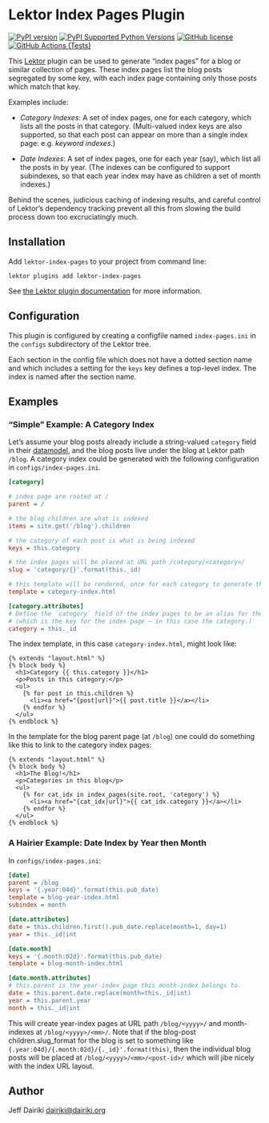 # Lektor Index Pages Plugin

[![PyPI version](https://img.shields.io/pypi/v/lektor-index-pages.svg)](https://pypi.org/project/lektor-index-pages/)
[![PyPI Supported Python Versions](https://img.shields.io/pypi/pyversions/lektor-index-pages.svg)](https://pypi.python.org/pypi/lektor-index-pages/)
[![GitHub license](https://img.shields.io/github/license/dairiki/lektor-index-pages)](https://github.com/dairiki/lektor-index-pages/blob/master/LICENSE)
[![GitHub Actions (Tests)](https://github.com/dairiki/lektor-index-pages/workflows/Tests/badge.svg)](https://github.com/dairiki/lektor-index-pages)


This [Lektor][] plugin can be used to generate “index pages” for a
blog or similar collection of pages.  These index pages list the blog posts
segregated by some key, with each index page containing only those posts
which match that key.

Examples include:

- *Category Indexes*: A set of index pages, one for each category,
  which lists all the posts in that category.  (Multi-valued index keys
  are also supported, so that each post can appear on more than a single
  index page: e.g. *keyword indexes*.)

- *Date Indexes*: A set of index pages, one for each year (say),
  which list all the posts in by year.
  (The indexes can be configured to support subindexes, so that each
  year index may have as children a set of month indexes.)

Behind the scenes, judicious caching of indexing results, and careful
control of Lektor’s dependency tracking prevent all this from slowing
the build process down too excruciatingly much.

[lektor]: <https://www.getlektor.com/> "Lektor Static Content Management System"

## Installation

Add `lektor-index-pages` to your project from command line:

```
lektor plugins add lektor-index-pages
```

See [the Lektor plugin documentation][plugins] for more information.

[plugins]: <https://www.getlektor.com/docs/plugins/>

## Configuration

This plugin is configured by creating a configfile named `index-pages.ini` in
the `configs` subdirectory of the Lektor tree.

Each section in the config file which does not have a dotted section name and which
includes a setting for the `keys` key defines a top-level index.  The index is
named after the section name.

## Examples

### “Simple” Example: A Category Index

Let’s assume your blog posts already include a string-valued ``category``
field in their [datamodel][], and the blog posts live under the blog
at Lektor path `/blog`. A category index could be generated with the following
configuration in `configs/index-pages.ini`.

[datamodel]: <https://www.getlektor.com/docs/models/> "Lektor Data Model Documentation"

```ini
[category]

# index page are rooted at /
parent = /

# the blog children are what is indexed
items = site.get('/blog').children

# the category of each post is what is being indexed
keys = this.category

# the index pages will be placed at URL path /category/<category>/
slug = 'category/{}'.format(this._id)

# this template will be rendered, once for each category to generate the indexes
template = category-index.html

[category.attributes]
# Define the `category` field of the index pages to be an alias for the index `id`
# (which is the key for the index page — in this case the category.)
category = this._id
```

The index template, in this case `category-index.html`, might look like:

```html+jinja
{% extends "layout.html" %}
{% block body %}
  <h1>Category {{ this.category }}</h1>
  <p>Posts in this category:</p>
  <ul>
    {% for post in this.children %}
      <li><a href="{post|url}">{{ post.title }}</a></li>
    {% endfor %}
  </ul>
{% endblock %}
```

In the template for the blog parent page (at `/blog`) one could do something
like this to link to the category index pages:

```html+jinja
{% extends "layout.html" %}
{% block body %}
  <h1>The Blog!</h1>
  <p>Categories in this blog</p>
  <ul>
    {% for cat_idx in index_pages(site.root, 'category') %}
      <li><a href="{cat_idx|url}">{{ cat_idx.category }}</a></li>
    {% endfor %}
  </ul>
{% endblock %}
```

### A Hairier Example: Date Index by Year then Month

In `configs/index-pages.ini`:

```ini
[date]
parent = /blog
keys = '{.year:04d}'.format(this.pub_date)
template = blog-year-index.html
subindex = month

[date.attributes]
date = this.children.first().pub_date.replace(month=1, day=1)
year = this._id|int

[date.month]
keys = '{.month:02d}'.format(this.pub_date)
template = blog-month-index.html

[date.month.attributes]
# this.parent is the year-index page this month-index belongs to.
date = this.parent.date.replace(month=this._id|int)
year = this.parent.year
month = this._id|int
```

This will create year-index pages at URL path `/blog/<yyyy>/` and
month-indexes at `/blog/<yyyy>/<mm>/`.  Note that if the blog-post
children.slug_format for the blog is set to something like
`{.year:04d}/{.month:02d}/{._id}'.format(this)`, then the individual
blog posts will be placed at `/blog/<yyyy>/<mm>/<post-id>/` which will
jibe nicely with the index URL layout.


## Author

Jeff Dairiki <dairiki@dairiki.org>
